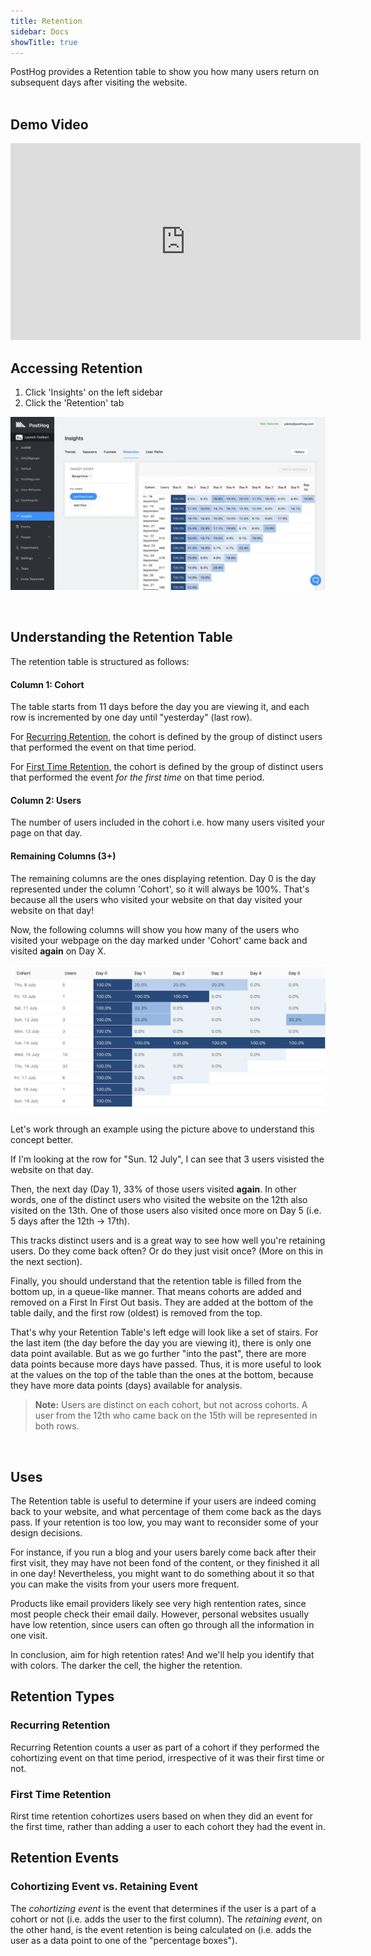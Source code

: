 ```yaml
---
title: Retention
sidebar: Docs
showTitle: true
---
```

PostHog provides a Retention table to show you how many users return on subsequent days after visiting the website.
<br />
<br />


## Demo Video

<iframe width="560" height="315" src="https://www.youtube.com/embed/VQhlkL6piKI" frameborder="0" allow="accelerometer; autoplay; clipboard-write; encrypted-media; gyroscope; picture-in-picture" allowfullscreen></iframe>

## Accessing Retention


1. Click 'Insights' on the left sidebar
2. Click the 'Retention' tab

![Retention Page](../../images/features/retention/retention-page.png)

<br />


## Understanding the Retention Table

The retention table is structured as follows:
<br />

#### Column 1: Cohort

The table starts from 11 days before the day you are viewing it, and each row is incremented by one day until "yesterday" (last row). 

For [Recurring Retention](#recurring-retention), the cohort is defined by the group of distinct users that performed the event on that time period. 

For [First Time Retention](#first-time-retention), the cohort is defined by the group of distinct users that performed the event _for the first time_ on that time period.

#### Column 2: Users

The number of users included in the cohort i.e. how many users visited your page on that day.

#### Remaining Columns (3+)

The remaining columns are the ones displaying retention. Day 0 is the day represented under the column 'Cohort', so it will always be 100%. That's because all the users who visited your website on that day visited your website on that day! 

Now, the following columns will show you how many of the users who visited your webpage on the day marked under 'Cohort' came back and visited **again** on Day X.

![Retention Table](../../images/retention-table.png)

Let's work through an example using the picture above to understand this concept better.

If I'm looking at the row for "Sun. 12 July", I can see that 3 users visisted the website on that day.

Then, the next day (Day 1), 33% of those users visited **again**. In other words, one of the distinct users who visited the website on the 12th also visited on the 13th. One of those users also visited once more on Day 5 (i.e. 5 days after the 12th -> 17th).

This tracks distinct users and is a great way to see how well you're retaining users. Do they come back often? Or do they just visit once? (More on this in the next section).

Finally, you should understand that the retention table is filled from the bottom up, in a queue-like manner. That means cohorts are added and removed on a First In First Out basis. They are added at the bottom of the table daily, and the first row (oldest) is removed from the top.

That's why your Retention Table's left edge will look like a set of stairs. For the last item (the day before the day you are viewing it), there is only one data point available. But as we go further "into the past", there are more data points because more days have passed. Thus, it is more useful to look at the values on the top of the table than the ones at the bottom, because they have more data points (days) available for analysis.

> **Note:** Users are distinct on each cohort, but not across cohorts. A user from the 12th who came back on the 15th will be represented in both rows.
<br />

## Uses

The Retention table is useful to determine if your users are indeed coming back to your website, and what percentage of them come back as the days pass. If your retention is too low, you may want to reconsider some of your design decisions. 

For instance, if you run a blog and your users barely come back after their first visit, they may have not been fond of the content, or they finished it all in one day! Nevertheless, you might want to do something about it so that you can make the visits from your users more frequent.

Products like email providers likely see very high rentention rates, since most people check their email daily. However, personal websites usually have low retention, since users can often go through all the information in one visit.

In conclusion, aim for high retention rates! And we'll help you identify that with colors. The darker the cell, the higher the retention.

## Retention Types

### Recurring Retention

Recurring Retention counts a user as part of a cohort if they performed the cohortizing event on that time period, irrespective of it was their first time or not.

### First Time Retention

Rirst time retention cohortizes users based on when they did an event for the first time, rather than adding a user to each cohort they had the event in.

## Retention Events

### Cohortizing Event vs. Retaining Event

The _cohortizing event_ is the event that determines if the user is a part of a cohort or not (i.e. adds the user to the first column). The _retaining event_, on the other hand, is the event retention is being calculated on (i.e. adds the user as a data point to one of the "percentage boxes").

<br />
